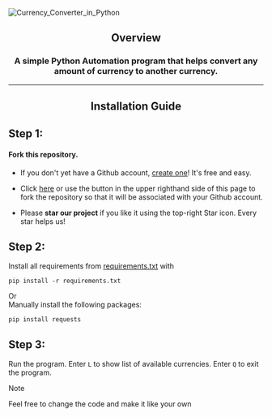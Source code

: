 ![Currency_Converter_in_Python](https://github.com/TheCarBun/Python-Projects-for-Beginners/assets/126663378/971f7714-edf3-4270-8d8f-bb109d27b575)

<h2 align="center">Overview</h2>
<h3 align="center"> A simple Python Automation program that helps convert any amount of currency to another currency. </h3>

<hr>


<h2 align="center">Installation Guide</h2>

## Step 1:

#### Fork this repository.
* If you don't yet have a Github account, [create one](https://github.com/join)! It's free and easy.
* Click [here](https://github.com/TheCarBun/Python-Projects-for-Beginners/fork) or use the button in the upper righthand side of this page to fork the repository so that it will be associated with your Github account.


* Please **star our project** if you like it using the top-right Star icon. Every star helps us! 

## Step 2:

Install all requirements from [requirements.txt](requirements.txt) with
```
pip install -r requirements.txt
```
Or
<br>
Manually install the following packages:
```
pip install requests
```

## Step 3:

Run the program.
Enter `L` to show list of available currencies. Enter `Q` to exit the program.

>[!Note]
>
> Feel free to change the code and make it like your own


